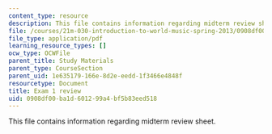 ```yaml
---
content_type: resource
description: This file contains information regarding midterm review sheet.
file: /courses/21m-030-introduction-to-world-music-spring-2013/0908df00ba1d601299a4bf5b83eed518_MIT21M_030S13_exam1review.pdf
file_type: application/pdf
learning_resource_types: []
ocw_type: OCWFile
parent_title: Study Materials
parent_type: CourseSection
parent_uid: 1e635179-166e-8d2e-eedd-1f3466e4848f
resourcetype: Document
title: Exam 1 review
uid: 0908df00-ba1d-6012-99a4-bf5b83eed518
---
```

This file contains information regarding midterm review sheet.


